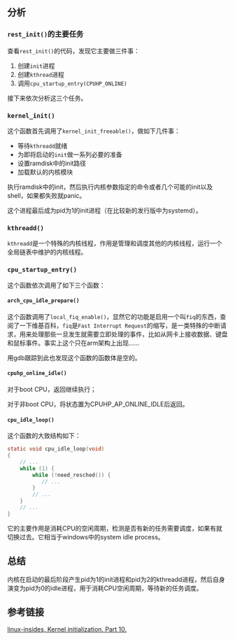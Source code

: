 ## 分析

### `rest_init()`的主要任务

查看`rest_init()`的代码，发现它主要做三件事：

1. 创建`init`进程
2. 创建`kthread`进程
3. 调用`cpu_startup_entry(CPUHP_ONLINE)`

接下来依次分析这三个任务。

### `kernel_init()`

这个函数首先调用了`kernel_init_freeable()`，做如下几件事：

* 等待`kthreadd`就绪
* 为即将启动的`init`做一系列必要的准备
* 设置ramdisk中的init路径
* 加载默认的内核模块

执行ramdisk中的init，然后执行内核参数指定的命令或者几个可能的init以及shell，如果都失败就panic。

这个进程最后成为pid为1的init进程（在比较新的发行版中为systemd）。

### `kthreadd()`

`kthreadd`是一个特殊的内核线程，作用是管理和调度其他的内核线程，运行一个全局链表中维护的内核线程。

### `cpu_startup_entry()`

这个函数依次调用了如下三个函数：

#### `arch_cpu_idle_prepare()`

这个函数调用了`local_fiq_enable()`，显然它的功能是启用一个叫`fiq`的东西，查阅了一下维基百科，`fiq`是`Fast Interrupt Request`的缩写，是一类特殊的中断请求，用来处理那些一旦发生就需要立即处理的事件，比如从网卡上接收数据、键盘和鼠标事件。事实上这个只在arm架构上出现……

用gdb跟踪到此也发现这个函数的函数体是空的。

#### `cpuhp_online_idle()`

对于boot CPU，返回继续执行；

对于非boot CPU，将状态置为CPUHP_AP_ONLINE_IDLE后返回。

#### `cpu_idle_loop()`

这个函数的大致结构如下：

```C
static void cpu_idle_loop(void)
{
    // ...
    while (1) {
        while (!need_resched()) {
           // ...
        }
        // ...
    }
    // ...
}
```

它的主要作用是消耗CPU的空闲周期，检测是否有新的任务需要调度，如果有就切换过去。它相当于windows中的system idle process。

## 总结

内核在启动的最后阶段产生pid为1的init进程和pid为2的kthreadd进程，然后自身演变为pid为0的idle进程，用于消耗CPU空闲周期，等待新的任务调度。

## 参考链接

[linux-insides, Kernel initialization. Part 10.](https://0xax.gitbooks.io/linux-insides/content/Initialization/linux-initialization-10.html)